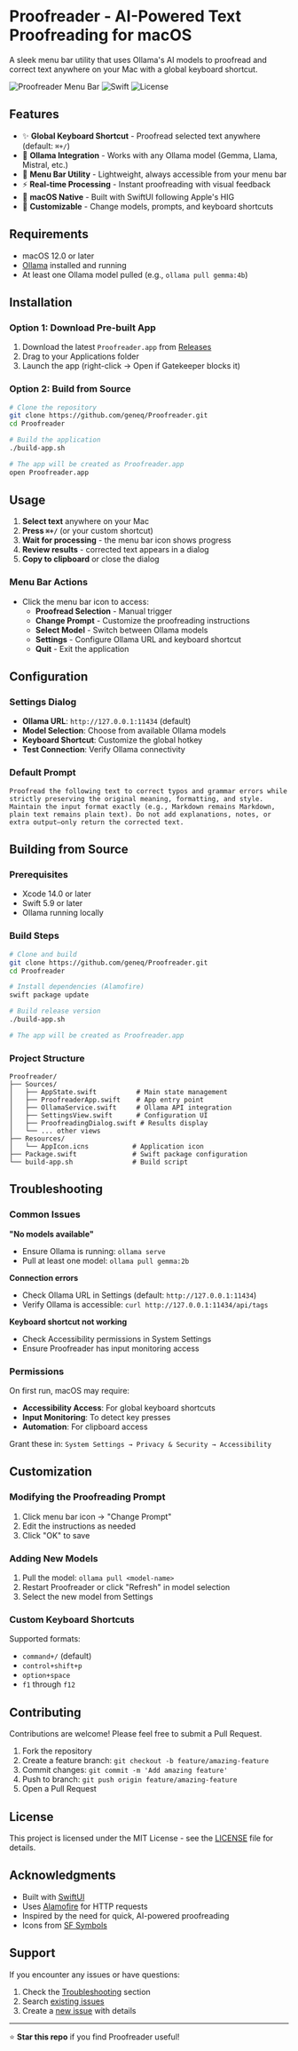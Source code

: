 # Proofreader - AI-Powered Text Proofreading for macOS

A sleek menu bar utility that uses Ollama's AI models to proofread and correct text anywhere on your Mac with a global keyboard shortcut.

![Proofreader Menu Bar](https://img.shields.io/badge/macOS-12.0+-blue.svg)
![Swift](https://img.shields.io/badge/Swift-5.9-orange.svg)
![License](https://img.shields.io/badge/License-MIT-green.svg)

## Features

- ✨ **Global Keyboard Shortcut** - Proofread selected text anywhere (default: `⌘+/`)
- 🚀 **Ollama Integration** - Works with any Ollama model (Gemma, Llama, Mistral, etc.)
- 🎯 **Menu Bar Utility** - Lightweight, always accessible from your menu bar
- ⚡ **Real-time Processing** - Instant proofreading with visual feedback
- 🎨 **macOS Native** - Built with SwiftUI following Apple's HIG
- 🔧 **Customizable** - Change models, prompts, and keyboard shortcuts

## Requirements

- macOS 12.0 or later
- [Ollama](https://ollama.ai) installed and running
- At least one Ollama model pulled (e.g., `ollama pull gemma:4b`)

## Installation

### Option 1: Download Pre-built App
1. Download the latest `Proofreader.app` from [Releases](https://github.com/geneq/Proofreader/releases)
2. Drag to your Applications folder
3. Launch the app (right-click → Open if Gatekeeper blocks it)

### Option 2: Build from Source
```bash
# Clone the repository
git clone https://github.com/geneq/Proofreader.git
cd Proofreader

# Build the application
./build-app.sh

# The app will be created as Proofreader.app
open Proofreader.app
```

## Usage

1. **Select text** anywhere on your Mac
2. **Press `⌘+/`** (or your custom shortcut)
3. **Wait for processing** - the menu bar icon shows progress
4. **Review results** - corrected text appears in a dialog
5. **Copy to clipboard** or close the dialog

### Menu Bar Actions
- Click the menu bar icon to access:
  - **Proofread Selection** - Manual trigger
  - **Change Prompt** - Customize the proofreading instructions
  - **Select Model** - Switch between Ollama models
  - **Settings** - Configure Ollama URL and keyboard shortcut
  - **Quit** - Exit the application

## Configuration

### Settings Dialog
- **Ollama URL**: `http://127.0.0.1:11434` (default)
- **Model Selection**: Choose from available Ollama models
- **Keyboard Shortcut**: Customize the global hotkey
- **Test Connection**: Verify Ollama connectivity

### Default Prompt
```
Proofread the following text to correct typos and grammar errors while strictly preserving the original meaning, formatting, and style. Maintain the input format exactly (e.g., Markdown remains Markdown, plain text remains plain text). Do not add explanations, notes, or extra output—only return the corrected text.
```

## Building from Source

### Prerequisites
- Xcode 14.0 or later
- Swift 5.9 or later
- Ollama running locally

### Build Steps
```bash
# Clone and build
git clone https://github.com/geneq/Proofreader.git
cd Proofreader

# Install dependencies (Alamofire)
swift package update

# Build release version
./build-app.sh

# The app will be created as Proofreader.app
```

### Project Structure
```
Proofreader/
├── Sources/
│   ├── AppState.swift          # Main state management
│   ├── ProofreaderApp.swift    # App entry point
│   ├── OllamaService.swift     # Ollama API integration
│   ├── SettingsView.swift      # Configuration UI
│   ├── ProofreadingDialog.swift # Results display
│   └── ... other views
├── Resources/
│   └── AppIcon.icns           # Application icon
├── Package.swift              # Swift package configuration
└── build-app.sh               # Build script
```

## Troubleshooting

### Common Issues

**"No models available"**
- Ensure Ollama is running: `ollama serve`
- Pull at least one model: `ollama pull gemma:2b`

**Connection errors**
- Check Ollama URL in Settings (default: `http://127.0.0.1:11434`)
- Verify Ollama is accessible: `curl http://127.0.0.1:11434/api/tags`

**Keyboard shortcut not working**
- Check Accessibility permissions in System Settings
- Ensure Proofreader has input monitoring access

### Permissions
On first run, macOS may require:
- **Accessibility Access**: For global keyboard shortcuts
- **Input Monitoring**: To detect key presses
- **Automation**: For clipboard access

Grant these in: `System Settings → Privacy & Security → Accessibility`

## Customization

### Modifying the Proofreading Prompt
1. Click menu bar icon → "Change Prompt"
2. Edit the instructions as needed
3. Click "OK" to save

### Adding New Models
1. Pull the model: `ollama pull <model-name>`
2. Restart Proofreader or click "Refresh" in model selection
3. Select the new model from Settings

### Custom Keyboard Shortcuts
Supported formats:
- `command+/` (default)
- `control+shift+p`
- `option+space`
- `f1` through `f12`

## Contributing

Contributions are welcome! Please feel free to submit a Pull Request.

1. Fork the repository
2. Create a feature branch: `git checkout -b feature/amazing-feature`
3. Commit changes: `git commit -m 'Add amazing feature'`
4. Push to branch: `git push origin feature/amazing-feature`
5. Open a Pull Request

## License

This project is licensed under the MIT License - see the [LICENSE](LICENSE) file for details.

## Acknowledgments

- Built with [SwiftUI](https://developer.apple.com/xcode/swiftui/)
- Uses [Alamofire](https://github.com/Alamofire/Alamofire) for HTTP requests
- Inspired by the need for quick, AI-powered proofreading
- Icons from [SF Symbols](https://developer.apple.com/sf-symbols/)

## Support

If you encounter any issues or have questions:

1. Check the [Troubleshooting](#troubleshooting) section
2. Search [existing issues](https://github.com/geneq/Proofreader/issues)
3. Create a [new issue](https://github.com/geneq/Proofreader/issues/new) with details

---

⭐ **Star this repo** if you find Proofreader useful!